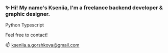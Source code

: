 ### ✨ Hi! My name's Kseniia, I'm a freelance backend developer & graphic designer.

Python
Typescript

Feel free to contact!

📫 kseniia.a.gorshkova@gmail.com
